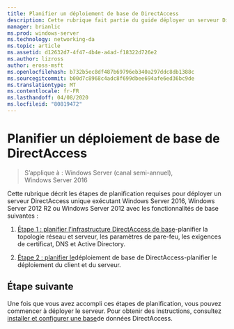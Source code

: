 ```yaml
---
title: Planifier un déploiement de base de DirectAccess
description: Cette rubrique fait partie du guide déployer un serveur DirectAccess unique à l’aide de l’Assistant Prise en main pour Windows Server 2016
manager: brianlic
ms.prod: windows-server
ms.technology: networking-da
ms.topic: article
ms.assetid: d12632d7-4f47-4b4e-a4ad-f18322d726e2
ms.author: lizross
author: eross-msft
ms.openlocfilehash: b732b5ec8df487b69796eb340a297ddc8db1388c
ms.sourcegitcommit: b00d7c8968c4adc8f699dbee694afe6ed36bc9de
ms.translationtype: MT
ms.contentlocale: fr-FR
ms.lasthandoff: 04/08/2020
ms.locfileid: "80819472"
---
```

# <a name="plan-a-basic-directaccess-deployment"></a>Planifier un déploiement de base de DirectAccess

>S’applique à : Windows Server (canal semi-annuel), Windows Server 2016

Cette rubrique décrit les étapes de planification requises pour déployer un serveur DirectAccess unique exécutant Windows Server 2016, Windows Server 2012 R2 ou Windows Server 2012 avec les fonctionnalités de base suivantes :  
  
1.  [Étape 1 : planifier l’infrastructure DirectAccess de base](da-basic-plan-s1-infrastructure.md)-planifier la topologie réseau et serveur, les paramètres de pare-feu, les exigences de certificat, DNS et Active Directory.  
  
2.  [Étape 2 : planifier le](da-basic-plan-s2-deployment.md)déploiement de base de DirectAccess-planifier le déploiement du client et du serveur.  
  
## <a name="next-step"></a>Étape suivante  
Une fois que vous avez accompli ces étapes de planification, vous pouvez commencer à déployer le serveur. Pour obtenir des instructions, consultez [installer et configurer une base](Install-and-Configure-Basic-DirectAccess.md)de données DirectAccess.  
  


